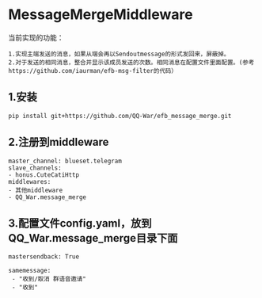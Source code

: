 # MessageMergeMiddleware
当前实现的功能：
```
1.实现主端发送的消息，如果从端会再以Sendoutmessage的形式发回来，屏蔽掉。
2.对于发送的相同消息，整合并显示该成员发送的次数。相同消息在配置文件里面配置。(参考https://github.com/iaurman/efb-msg-filter的代码）
```

## 1.安装

```pip install git+https://github.com/QQ-War/efb_message_merge.git```

## 2.注册到middleware

```
master_channel: blueset.telegram
slave_channels:
- honus.CuteCatiHttp
middlewares:
- 其他middleware
- QQ_War.message_merge
```
## 3.配置文件config.yaml，放到QQ_War.message_merge目录下面
```
mastersendback: True

samemessage:
 - "收到/取消 群语音邀请"
 - "收到"
```
